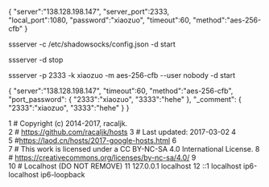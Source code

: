 {
          "server":"138.128.198.147",
          "server_port":2333,   
          "local_port":1080,
          "password":"xiaozuo", 
          "timeout":60,
          "method":"aes-256-cfb" 
}

ssserver -c /etc/shadowsocks/config.json -d start

ssserver -d stop

ssserver -p 2333 -k xiaozuo -m aes-256-cfb --user nobody -d start



{
        "server":"138.128.198.147",
        "timeout":60,
        "method":"aes-256-cfb",
        "port_password":
        {
                "2333":"xiaozuo",
                "3333":"hehe"
        },
        "_comment":
        {
                "2333":"xiaozuo",
                "3333":"hehe"
        }
}



   1 # Copyright (c) 2014-2017, racaljk.                                        
   2 # https://github.com/racaljk/hosts
   3 # Last updated: 2017-03-02
   4  
   5 #https://laod.cn/hosts/2017-google-hosts.html
   6  
   7 # This work is licensed under a CC BY-NC-SA 4.0 International License.
   8 # https://creativecommons.org/licenses/by-nc-sa/4.0/
   9  
  10 # Localhost (DO NOT REMOVE)
  11 127.0.0.1   localhost
  12 ::1 localhost ip6-localhost ip6-loopback
